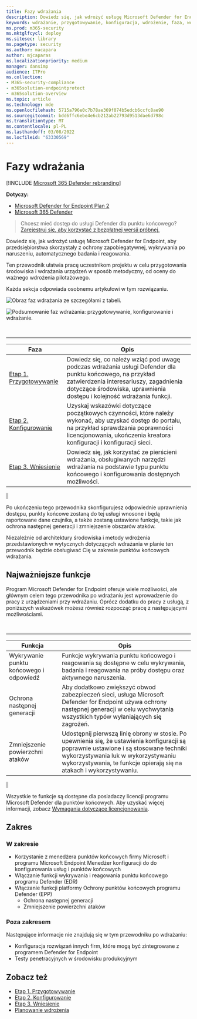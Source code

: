 ```yaml
---
title: Fazy wdrażania
description: Dowiedz się, jak wdrożyć usługę Microsoft Defender for Endpoint przez przygotowanie, skonfigurowanie i wdrożenie punktów końcowych dla tej usługi
keywords: wdrażanie, przygotowywanie, konfiguracja, wdrożenie, faza, wdrożenie, wdrażanie, wdrażanie, konfigurowanie
ms.prod: m365-security
ms.mktglfcycl: deploy
ms.sitesec: library
ms.pagetype: security
ms.author: macapara
author: mjcaparas
ms.localizationpriority: medium
manager: dansimp
audience: ITPro
ms.collection:
- M365-security-compliance
- m365solution-endpointprotect
- m365solution-overview
ms.topic: article
ms.technology: mde
ms.openlocfilehash: 5715a796e0c7b78ae369f074b5edcb6ccfc8ae90
ms.sourcegitcommit: bdd6ffc6ebe4e6cb212ab22793d9513dae6d798c
ms.translationtype: MT
ms.contentlocale: pl-PL
ms.lasthandoff: 03/08/2022
ms.locfileid: "63330569"
---
```

# <a name="deployment-phases"></a>Fazy wdrażania

[!INCLUDE [Microsoft 365 Defender rebranding](../../includes/microsoft-defender.md)]

**Dotyczy:**
- [Microsoft Defender for Endpoint Plan 2](https://go.microsoft.com/fwlink/p/?linkid=2154037)
- [Microsoft 365 Defender](https://go.microsoft.com/fwlink/?linkid=2118804)

> Chcesz mieć dostęp do usługi Defender dla punktu końcowego? [Zarejestruj się, aby korzystać z bezpłatnej wersji próbnej.](https://signup.microsoft.com/create-account/signup?products=7f379fee-c4f9-4278-b0a1-e4c8c2fcdf7e&ru=https://aka.ms/MDEp2OpenTrial?ocid=docs-wdatp-assignaccess-abovefoldlink)

Dowiedz się, jak wdrożyć usługę Microsoft Defender for Endpoint, aby przedsiębiorstwa skorzystały z ochrony zapobiegatywnej, wykrywania po naruszeniu, automatycznego badania i reagowania.

Ten przewodnik ułatwia pracę uczestnikom projektu w celu przygotowania środowiska i wdrażania urządzeń w sposób metodyczny, od oceny do ważnego wdrożenia pilotażowego.

Każda sekcja odpowiada osobnemu artykułowi w tym rozwiązaniu.

![Obraz faz wdrażania ze szczegółami z tabeli.](images/deployment-guide-phases.png)


![Podsumowanie faz wdrażania: przygotowywanie, konfigurowanie i wdrażanie.](images/phase-diagrams/deployment-phases.png)

<br>

****

|Faza|Opis|
|---|---|
|[Etap 1. Przygotowywanie](prepare-deployment.md)|Dowiedz się, co należy wziąć pod uwagę podczas wdrażania usługi Defender dla punktu końcowego, na przykład zatwierdzenia interesariuszy, zagadnienia dotyczące środowiska, uprawnienia dostępu i kolejność wdrażania funkcji.|
|[Etap 2. Konfigurowanie](production-deployment.md)|Uzyskaj wskazówki dotyczące początkowych czynności, które należy wykonać, aby uzyskać dostęp do portalu, na przykład sprawdzania poprawności licencjonowania, ukończenia kreatora konfiguracji i konfiguracji sieci.|
|[Etap 3. Wniesienie](onboarding.md)|Dowiedz się, jak korzystać ze pierścieni wdrażania, obsługiwanych narzędzi wdrażania na podstawie typu punktu końcowego i konfigurowania dostępnych możliwości.|
|

Po ukończeniu tego przewodnika skonfigurujesz odpowiednie uprawnienia dostępu, punkty końcowe zostaną do tej usługi wnosone i będą raportowane dane czujnika, a także zostaną ustawione funkcje, takie jak ochrona następnej generacji i zmniejszenie obszarów ataków.

Niezależnie od architektury środowiska i metody wdrożenia przedstawionych w wytycznych dotyczących wdrażania [](deployment-strategy.md) w planie ten przewodnik będzie obsługiwać Cię w zakresie punktów końcowych wdrażania.

## <a name="key-capabilities"></a>Najważniejsze funkcje

Program Microsoft Defender for Endpoint oferuje wiele możliwości, ale głównym celem tego przewodnika po wdrażaniu jest wprowadzenie do pracy z urządzeniami przy wdrażaniu. Oprócz dodatku do pracy z usługą, z poniższych wskazówek możesz również rozpocząć pracę z następującymi możliwościami.

<br>

****

|Funkcja|Opis|
|---|---|
|Wykrywanie punktu końcowego i odpowiedź|Funkcje wykrywania punktu końcowego i reagowania są dostępne w celu wykrywania, badania i reagowania na próby dostępu oraz aktywnego naruszenia.|
|Ochrona następnej generacji|Aby dodatkowo zwiększyć obwod zabezpieczeń sieci, usługa Microsoft Defender for Endpoint używa ochrony następnej generacji w celu wychwytania wszystkich typów wyłaniających się zagrożeń.|
|Zmniejszenie powierzchni ataków|Udostępnij pierwszą linię obrony w stosie. Po upewnienia się, że ustawienia konfiguracji są poprawnie ustawione i są stosowane techniki wykorzystywania luk w wykorzystywaniu wykorzystywania, te funkcje opierają się na atakach i wykorzystywaniu.|
|

Wszystkie te funkcje są dostępne dla posiadaczy licencji programu Microsoft Defender dla punktów końcowych. Aby uzyskać więcej informacji, zobacz [Wymagania dotyczące licencjonowania](minimum-requirements.md#licensing-requirements).

## <a name="scope"></a>Zakres

### <a name="in-scope"></a>W zakresie

- Korzystanie z menedżera punktów końcowych firmy Microsoft i programu Microsoft Endpoint Menedżer konfiguracji do do konfigurowania usług i punktów końcowych
- Włączanie funkcji wykrywania i reagowania punktu końcowego programu Defender (EDR)
- Włączanie funkcji platformy Ochrony punktów końcowych programu Defender (EPP)
  - Ochrona następnej generacji
  - Zmniejszenie powierzchni ataków

### <a name="out-of-scope"></a>Poza zakresem

Następujące informacje nie znajdują się w tym przewodniku po wdrażaniu:

- Konfiguracja rozwiązań innych firm, które mogą być zintegrowane z programem Defender for Endpoint
- Testy penetracyjnych w środowisku produkcyjnym

## <a name="see-also"></a>Zobacz też

- [Etap 1. Przygotowywanie](prepare-deployment.md)
- [Etap 2. Konfigurowanie](production-deployment.md)
- [Etap 3. Wniesienie](onboarding.md)
- [Planowanie wdrożenia](deployment-strategy.md)
